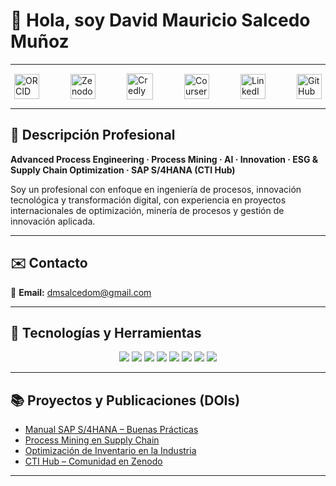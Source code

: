 # 👋 Hola, soy David Mauricio Salcedo Muñoz  

---
<div style="display:flex; justify-content:center; align-items:center; gap:50px;">

  <a href="https://orcid.org/0009-0004-8289-2432" target="_blank" style="text-decoration:none;">
    <img src="https://cdn.simpleicons.org/orcid/A6CE39" alt="ORCID" width="40" height="40" style="border:0;">
  </a>
  
  <a href="https://zenodo.org/communities/sti-hub-ai-processmining-supplychain-esg/" target="_blank" style="text-decoration:none;">
    <img src="https://cdn-icons-png.flaticon.com/512/5969/5969179.png" alt="Zenodo" width="40" height="40" style="border:0;">
  </a>

  <a href="https://www.credly.com/users/dmsalcedom" target="_blank" style="text-decoration:none;">
    <img src="https://cdn-icons-png.flaticon.com/512/5968/5968525.png" alt="Credly" width="42" height="42" style="border:0;">
  </a>

  <a href="https://www.coursera.org/user/897e9a6b058fed73e715753d465de838" target="_blank" style="text-decoration:none;">
    <img src="https://cdn-icons-png.flaticon.com/512/5968/5968191.png" alt="Coursera" width="40" height="40" style="border:0;">
  </a>

  <a href="https://www.linkedin.com/in/dm-slcm06/" target="_blank" style="text-decoration:none;">
    <img src="https://cdn-icons-png.flaticon.com/512/174/174857.png" alt="LinkedIn" width="40" height="40" style="border:0;">
  </a>

  <a href="https://github.com/dmsalcedom" target="_blank" style="text-decoration:none;">
    <img src="https://cdn-icons-png.flaticon.com/512/733/733553.png" alt="GitHub" width="40" height="40" style="border:0;">
  </a>

</div>


---

## 🧾 Descripción Profesional  
**Advanced Process Engineering · Process Mining · AI · Innovation · ESG & Supply Chain Optimization · SAP S/4HANA (CTI Hub)**  

Soy un profesional con enfoque en ingeniería de procesos, innovación tecnológica y transformación digital, con experiencia en proyectos internacionales de optimización, minería de procesos y gestión de innovación aplicada.

---

## ✉️ Contacto  
📩 **Email:** dmsalcedom@gmail.com  

---

## 🚀 Tecnologías y Herramientas  

<p align="center">
  <img src="https://img.shields.io/badge/Python-3776AB?logo=python&logoColor=white" />
  <img src="https://img.shields.io/badge/MATLAB-orange?logo=mathworks&logoColor=white" />
  <img src="https://img.shields.io/badge/Celonis-2E74B5?logo=celonis&logoColor=white" />
  <img src="https://img.shields.io/badge/TensorFlow-FF6F00?logo=tensorflow&logoColor=white" />
  <img src="https://img.shields.io/badge/Docker-2496ED?logo=docker&logoColor=white" />
  <img src="https://img.shields.io/badge/Kubernetes-326CE5?logo=kubernetes&logoColor=white" />
  <img src="https://img.shields.io/badge/SAP-0FAAFF?logo=sap&logoColor=white" />
  <img src="https://img.shields.io/badge/Power%20BI-F2C811?logo=powerbi&logoColor=black" />
</p>

---

## 📚 Proyectos y Publicaciones (DOIs)
- [Manual SAP S/4HANA – Buenas Prácticas](https://doi.org/10.5281/zenodo.1234567)  
- [Process Mining en Supply Chain](https://doi.org/10.48550/arXiv.2401.00001)  
- [Optimización de Inventario en la Industria](https://doi.org/10.5281/zenodo.9876643)  
- [CTI Hub – Comunidad en Zenodo](https://zenodo.org/communities/sti-hub-ai-processmining-supplychain-esg/)  

---


